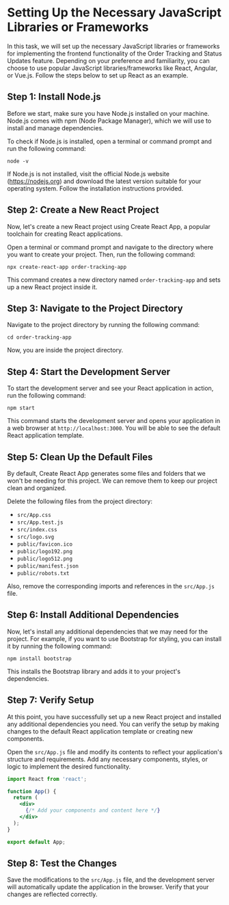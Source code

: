 # Setting Up the Necessary JavaScript Libraries or Frameworks

In this task, we will set up the necessary JavaScript libraries or frameworks for implementing the frontend functionality of the Order Tracking and Status Updates feature. Depending on your preference and familiarity, you can choose to use popular JavaScript libraries/frameworks like React, Angular, or Vue.js. Follow the steps below to set up React as an example.

## Step 1: Install Node.js

Before we start, make sure you have Node.js installed on your machine. Node.js comes with npm (Node Package Manager), which we will use to install and manage dependencies.

To check if Node.js is installed, open a terminal or command prompt and run the following command:

```shell
node -v
```

If Node.js is not installed, visit the official Node.js website (https://nodejs.org) and download the latest version suitable for your operating system. Follow the installation instructions provided.

## Step 2: Create a New React Project

Now, let's create a new React project using Create React App, a popular toolchain for creating React applications.

Open a terminal or command prompt and navigate to the directory where you want to create your project. Then, run the following command:

```shell
npx create-react-app order-tracking-app
```

This command creates a new directory named `order-tracking-app` and sets up a new React project inside it.

## Step 3: Navigate to the Project Directory

Navigate to the project directory by running the following command:

```shell
cd order-tracking-app
```

Now, you are inside the project directory.

## Step 4: Start the Development Server

To start the development server and see your React application in action, run the following command:

```shell
npm start
```

This command starts the development server and opens your application in a web browser at `http://localhost:3000`. You will be able to see the default React application template.

## Step 5: Clean Up the Default Files

By default, Create React App generates some files and folders that we won't be needing for this project. We can remove them to keep our project clean and organized.

Delete the following files from the project directory:

- `src/App.css`
- `src/App.test.js`
- `src/index.css`
- `src/logo.svg`
- `public/favicon.ico`
- `public/logo192.png`
- `public/logo512.png`
- `public/manifest.json`
- `public/robots.txt`

Also, remove the corresponding imports and references in the `src/App.js` file.

## Step 6: Install Additional Dependencies

Now, let's install any additional dependencies that we may need for the project. For example, if you want to use Bootstrap for styling, you can install it by running the following command:

```shell
npm install bootstrap
```

This installs the Bootstrap library and adds it to your project's dependencies.

## Step 7: Verify Setup

At this point, you have successfully set up a new React project and installed any additional dependencies you need. You can verify the setup by making changes to the default React application template or creating new components.

Open the `src/App.js` file and modify its contents to reflect your application's structure and requirements. Add any necessary components, styles, or logic to implement the desired functionality.

```jsx
import React from 'react';

function App() {
  return (
    <div>
      {/* Add your components and content here */}
    </div>
  );
}

export default App;
```

## Step 8: Test the Changes

Save the modifications to the `src/App.js` file, and the development server will automatically update the application in the browser. Verify that your changes are reflected correctly.


